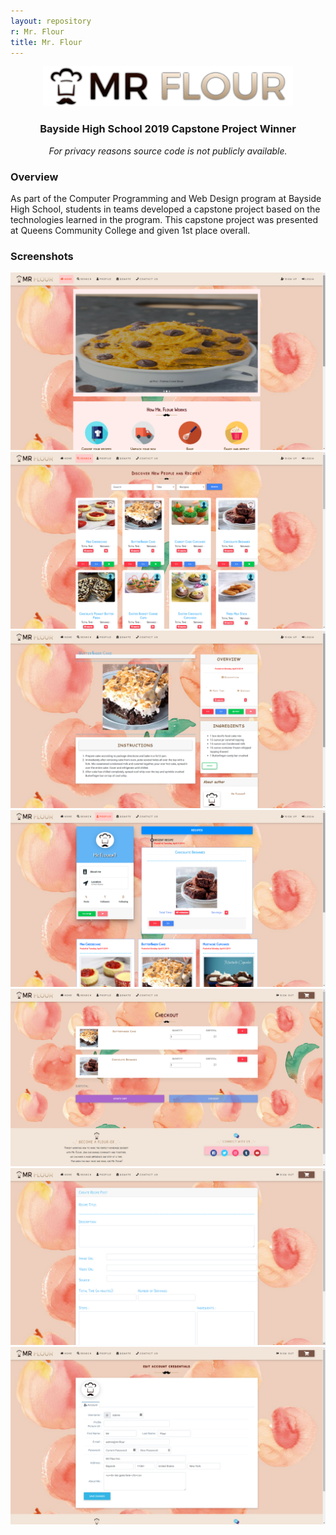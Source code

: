 ```yaml
---
layout: repository
r: Mr. Flour
title: Mr. Flour
---
```


<div align="center">
    <img src="logo-inline.png" title="Mr. Flour" width="400">
    <h3>Bayside High School 2019 Capstone Project Winner</h3>
    <i>For privacy reasons source code is not publicly available.</i>
</div>

### Overview

As part of the Computer Programming and Web Design program at Bayside High School, students in teams developed a capstone project based on the technologies learned in the program. This capstone project was presented at Queens Community College and given 1st place overall.

### Screenshots

![homepage](1.png)
![search](2.png)
![recipe](3.png)
![profile](4.png)
![ordering](5.png)
![post](6.png)
![settings](7.png)
